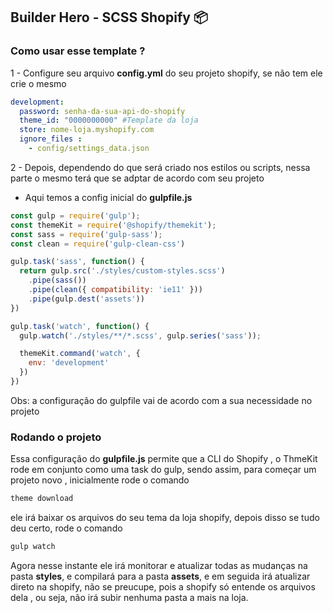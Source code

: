 ## Builder Hero - SCSS Shopify 📦


### Como usar esse template ?

1 - Configure seu arquivo **config.yml** do seu projeto shopify, se não tem ele crie o mesmo 

```yml
development:
  password: senha-da-sua-api-do-shopify
  theme_id: "0000000000" #Template da loja
  store: nome-loja.myshopify.com
  ignore_files : 
    - config/settings_data.json
```

2 - Depois, dependendo do que será criado nos estilos ou scripts, nessa parte o mesmo terá que se adptar de acordo com seu projeto

- Aqui temos a config inicial do **gulpfile.js**

```js
const gulp = require('gulp');
const themeKit = require('@shopify/themekit');
const sass = require('gulp-sass');
const clean = require('gulp-clean-css')

gulp.task('sass', function() {
  return gulp.src('./styles/custom-styles.scss')
    .pipe(sass())
    .pipe(clean({ compatibility: 'ie11' }))
    .pipe(gulp.dest('assets'))
})

gulp.task('watch', function() {
  gulp.watch('./styles/**/*.scss', gulp.series('sass'));

  themeKit.command('watch', {
    env: 'development'
  })
})
```

Obs: a configuração do gulpfile vai de acordo com a sua necessidade no projeto

### Rodando o projeto

Essa configuração do **gulpfile.js** permite que a CLI do Shopify , o ThmeKit rode em conjunto como uma task do gulp, sendo assim, para começar um projeto novo , inicialmente rode o comando

```bash
theme download
```

ele irá baixar os arquivos do seu tema  da loja shopify, depois disso se tudo deu certo, rode o comando 

```bash
gulp watch 
```

Agora nesse instante ele irá monitorar e atualizar todas as mudanças na pasta **styles**, e compilará para a pasta **assets**, e em seguida irá atualizar direto na shopify, não se preucupe, pois a shopify só entende os arquivos dela , ou seja, não irá subir nenhuma pasta a mais na loja.
